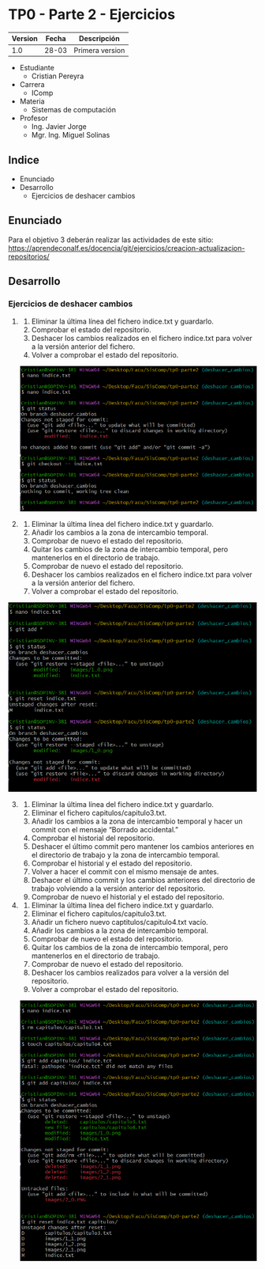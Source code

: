 # TP0 - Parte 2 - Ejercicios 

| Version  | Fecha   | Descripción     |
| -------- | ------- | --------------- |
| 1.0      | 28-03   | Primera version |

- Estudiante
  - Cristian Pereyra
- Carrera
  - IComp
- Materia
  - Sistemas de computación
- Profesor
  - Ing. Javier Jorge
  - Mgr. Ing. Miguel Solinas

## Indice
- Enunciado
- Desarrollo
  - Ejercicios de deshacer cambios

## Enunciado
Para el objetivo 3 deberán realizar las actividades de este sitio: https://aprendeconalf.es/docencia/git/ejercicios/creacion-actualizacion-repositorios/

## Desarrollo

### Ejercicios de deshacer cambios

1. 1. Eliminar la última línea del fichero indice.txt y guardarlo.
   2. Comprobar el estado del repositorio.
   3. Deshacer los cambios realizados en el fichero indice.txt para volver a la versión anterior del fichero.
   4. Volver a comprobar el estado del repositorio.
 
   ![Punto 1_0](images/1_0.png)

2.  1. Eliminar la última línea del fichero indice.txt y guardarlo.
    1. Añadir los cambios a la zona de intercambio temporal.
    2. Comprobar de nuevo el estado del repositorio.
    3. Quitar los cambios de la zona de intercambio temporal, pero mantenerlos en el directorio de trabajo.
    4. Comprobar de nuevo el estado del repositorio.
    5. Deshacer los cambios realizados en el fichero indice.txt para volver a la versión anterior del fichero.
    6. Volver a comprobar el estado del repositorio.
   
   ![punto 2](images/2_1.png)

3. 1. Eliminar la última línea del fichero indice.txt y guardarlo.
   1. Eliminar el fichero capitulos/capitulo3.txt.
   2. Añadir los cambios a la zona de intercambio temporal y hacer un commit con el mensaje “Borrado accidental.”
   3. Comprobar el historial del repositorio.
   4. Deshacer el último commit pero mantener los cambios anteriores en el directorio de trabajo y la zona de intercambio temporal.
   5. Comprobar el historial y el estado del repositorio.
   6. Volver a hacer el commit con el mismo mensaje de antes.
   7. Deshacer el último commit y los cambios anteriores del directorio de trabajo volviendo a la versión anterior del repositorio.
   8. Comprobar de nuevo el historial y el estado del repositorio.
   
4. 1. Eliminar la última línea del fichero indice.txt y guardarlo.
   1. Eliminar el fichero capitulos/capitulo3.txt.
   2. Añadir un fichero nuevo captitulos/capitulo4.txt vacío.
   3. Añadir los cambios a la zona de intercambio temporal.
   4. Comprobar de nuevo el estado del repositorio.
   5. Quitar los cambios de la zona de intercambio temporal, pero mantenerlos en el directorio de trabajo.
   6. Comprobar de nuevo el estado del repositorio.
   7. Deshacer los cambios realizados para volver a la versión del repositorio.
   8. Volver a comprobar el estado del repositorio.
   
    ![Punto 4_1](images/4_1.png)

